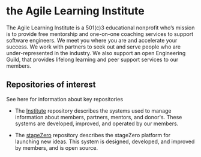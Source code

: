 # the Agile Learning Institute

The Agile Learning Institute is a 501(c)3 educational nonprofit who’s mission is to provide free mentorship and one-on-one coaching services to support software engineers. We meet you where you are and accelerate your success. We work with partners to seek out and serve people who are under-represented in the industry. We also support an open Engineering Guild, that provides lifelong learning and peer support services to our members.

## Repositories of interest

See here for information about key repositories

- The [Institute](https://github.com/agile-learning-institute/institute) repository describes the systems used to manage information about members, partners, mentors, and donor's. These systems are developed, improved, and operated by our members.

- The [stageZero](https://github.com/agile-learning-institute/stageZero) repository describes the stageZero platform for launching new ideas. This system is designed, developed, and improved by members, and is open source.
